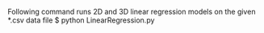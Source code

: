
Following command runs 2D and 3D linear regression models on the given *.csv data file
 $ python LinearRegression.py
